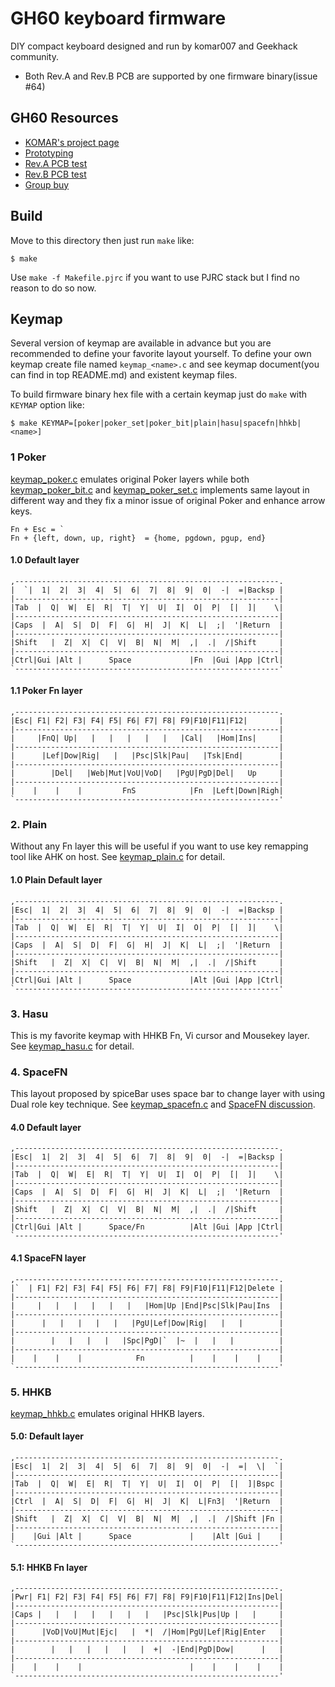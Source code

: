 GH60 keyboard firmware
======================
DIY compact keyboard designed and run by komar007 and Geekhack community.

- Both Rev.A and Rev.B PCB are supported by one firmware binary(issue #64)

## GH60 Resources
- [KOMAR's project page](http://blog.komar.be/projects/gh60-programmable-keyboard/)
- [Prototyping](http://geekhack.org/index.php?topic=34959.0)
- [Rev.A PCB test](http://geekhack.org/index.php?topic=37570.0)
- [Rev.B PCB test](http://geekhack.org/index.php?topic=50685.0)
- [Group buy](http://geekhack.org/index.php?topic=41464.0)


## Build
Move to this directory then just run `make` like:

    $ make

Use `make -f Makefile.pjrc` if you want to use PJRC stack but I find no reason to do so now.


## Keymap
Several version of keymap are available in advance but you are recommended to define your favorite layout yourself. To define your own keymap create file named `keymap_<name>.c` and see keymap document(you can find in top README.md) and existent keymap files.

To build firmware binary hex file with a certain keymap just do `make` with `KEYMAP` option like:

    $ make KEYMAP=[poker|poker_set|poker_bit|plain|hasu|spacefn|hhkb|<name>]


### 1  Poker
[keymap_poker.c](keymap_poker.c) emulates original Poker layers
while both [keymap_poker_bit.c](keymap_poker_bit.c) and [keymap_poker_set.c](keymap_poker_set.c) implements same layout in different way and they fix a minor issue of original Poker and enhance arrow keys.

    Fn + Esc = `
    Fn + {left, down, up, right}  = {home, pgdown, pgup, end}

#### 1.0 Default layer
    ,-----------------------------------------------------------.
    |  `|  1|  2|  3|  4|  5|  6|  7|  8|  9|  0|  -|  =|Backsp |
    |-----------------------------------------------------------|
    |Tab  |  Q|  W|  E|  R|  T|  Y|  U|  I|  O|  P|  [|  ]|    \|
    |-----------------------------------------------------------|
    |Caps  |  A|  S|  D|  F|  G|  H|  J|  K|  L|  ;|  '|Return  |
    |-----------------------------------------------------------|
    |Shift   |  Z|  X|  C|  V|  B|  N|  M|  ,|  .|  /|Shift     |
    |-----------------------------------------------------------|
    |Ctrl|Gui |Alt |      Space             |Fn  |Gui |App |Ctrl|
    `-----------------------------------------------------------'
#### 1.1 Poker Fn layer
    ,-----------------------------------------------------------.
    |Esc| F1| F2| F3| F4| F5| F6| F7| F8| F9|F10|F11|F12|       |
    |-----------------------------------------------------------|
    |     |FnQ| Up|   |   |   |   |   |   |Cal|   |Hom|Ins|     |
    |-----------------------------------------------------------|
    |      |Lef|Dow|Rig|   |   |Psc|Slk|Pau|   |Tsk|End|        |
    |-----------------------------------------------------------|
    |        |Del|   |Web|Mut|VoU|VoD|   |PgU|PgD|Del|   Up     |
    |-----------------------------------------------------------|
    |    |    |    |         FnS            |Fn  |Left|Down|Righ|
    `-----------------------------------------------------------'


### 2. Plain
Without any Fn layer this will be useful if you want to use key remapping tool like AHK on host.
See [keymap_plain.c](keymap_plain.c) for detail.

#### 1.0 Plain Default layer
    ,-----------------------------------------------------------.
    |Esc|  1|  2|  3|  4|  5|  6|  7|  8|  9|  0|  -|  =|Backsp |
    |-----------------------------------------------------------|
    |Tab  |  Q|  W|  E|  R|  T|  Y|  U|  I|  O|  P|  [|  ]|    \|
    |-----------------------------------------------------------|
    |Caps  |  A|  S|  D|  F|  G|  H|  J|  K|  L|  ;|  '|Return  |
    |-----------------------------------------------------------|
    |Shift   |  Z|  X|  C|  V|  B|  N|  M|  ,|  .|  /|Shift     |
    |-----------------------------------------------------------|
    |Ctrl|Gui |Alt |      Space             |Alt |Gui |App |Ctrl|
    `-----------------------------------------------------------'


### 3. Hasu
This is my favorite keymap with HHKB Fn, Vi cursor and Mousekey layer. See [keymap_hasu.c](keymap_hasu.c) for detail.


### 4. SpaceFN
This layout proposed by spiceBar uses space bar to change layer with using Dual role key technique. See [keymap_spacefn.c](keymap_spacefn.c) and [SpaceFN discussion](http://geekhack.org/index.php?topic=51069.0).

#### 4.0 Default layer
    ,-----------------------------------------------------------.
    |Esc|  1|  2|  3|  4|  5|  6|  7|  8|  9|  0|  -|  =|Backsp |
    |-----------------------------------------------------------|
    |Tab  |  Q|  W|  E|  R|  T|  Y|  U|  I|  O|  P|  [|  ]|    \|
    |-----------------------------------------------------------|
    |Caps  |  A|  S|  D|  F|  G|  H|  J|  K|  L|  ;|  '|Return  |
    |-----------------------------------------------------------|
    |Shift   |  Z|  X|  C|  V|  B|  N|  M|  ,|  .|  /|Shift     |
    |-----------------------------------------------------------|
    |Ctrl|Gui |Alt |      Space/Fn          |Alt |Gui |App |Ctrl|
    `-----------------------------------------------------------'
#### 4.1 SpaceFN layer
    ,-----------------------------------------------------------.
    |`  | F1| F2| F3| F4| F5| F6| F7| F8| F9|F10|F11|F12|Delete |
    |-----------------------------------------------------------|
    |     |   |   |   |   |   |   |Hom|Up |End|Psc|Slk|Pau|Ins  |
    |-----------------------------------------------------------|
    |      |   |   |   |   |   |PgU|Lef|Dow|Rig|   |   |        |
    |-----------------------------------------------------------|
    |        |   |   |   |   |Spc|PgD|`  |~  |   |   |          |
    |-----------------------------------------------------------|
    |    |    |    |            Fn          |    |    |    |    |
    `-----------------------------------------------------------'


### 5. HHKB
[keymap_hhkb.c](keymap_hhkb.c) emulates original HHKB layers.
#### 5.0: Default layer
    ,-----------------------------------------------------------.
    |Esc|  1|  2|  3|  4|  5|  6|  7|  8|  9|  0|  -|  =|  \|  `|
    |-----------------------------------------------------------|
    |Tab  |  Q|  W|  E|  R|  T|  Y|  U|  I|  O|  P|  [|  ]|Bspc |
    |-----------------------------------------------------------|
    |Ctrl  |  A|  S|  D|  F|  G|  H|  J|  K|  L|Fn3|  '|Return  |
    |-----------------------------------------------------------|
    |Shift   |  Z|  X|  C|  V|  B|  N|  M|  ,|  .|  /|Shift |Fn |
    |-----------------------------------------------------------|
    |    |Gui |Alt |      Space             |    |Alt |Gui |    |
    `-----------------------------------------------------------'
#### 5.1: HHKB Fn layer
    ,-----------------------------------------------------------.
    |Pwr| F1| F2| F3| F4| F5| F6| F7| F8| F9|F10|F11|F12|Ins|Del|
    |-----------------------------------------------------------|
    |Caps |   |   |   |   |   |   |   |Psc|Slk|Pus|Up |   |     |
    |-----------------------------------------------------------|
    |      |VoD|VoU|Mut|Ejc|   |  *|  /|Hom|PgU|Lef|Rig|Enter   |
    |-----------------------------------------------------------|
    |        |   |   |   |   |   |  +|  -|End|PgD|Dow|      |   |
    |-----------------------------------------------------------|
    |    |    |    |                        |    |    |    |    |
    `-----------------------------------------------------------'

